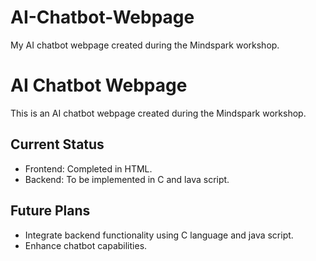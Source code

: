 # AI-Chatbot-Webpage
My AI chatbot webpage created during the Mindspark workshop.

# AI Chatbot Webpage
This is an AI chatbot webpage created during the Mindspark workshop.
## Current Status
- Frontend: Completed in HTML.
- Backend: To be implemented in C and lava script.
## Future Plans
- Integrate backend functionality using C language and java script.
- Enhance chatbot capabilities.
